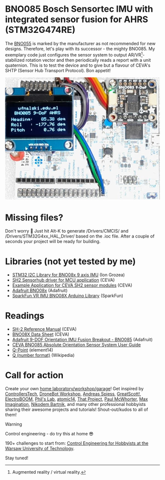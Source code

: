 # BNO085 Bosch Sensortec IMU with integrated sensor fusion for AHRS (STM32G474RE)
The [BNO055](https://github.com/ufnalski/ahrs_bno055_g474re) is marked by the manufacturer as not recommended for new designs. Therefore, let's play with its successor - the mighty BNO085. My exemplary code just configures the sensor system to output AR/VR[^1]-stabilized rotation vector and then periodically reads a report with a unit quaternion. This is to test the device and to give but a flavour of CEVA's SHTP (Sensor Hub Transport Protocol). Bon appetit!

[^1]: Augmented reality / virtual reality.

![BMO085 in action](/Assets/Images/bno085_in_action.jpg)

# Missing files?
Don't worry :slightly_smiling_face: Just hit Alt-K to generate /Drivers/CMCIS/ and /Drivers/STM32G4xx_HAL_Driver/ based on the .ioc file. After a couple of seconds your project will be ready for building.

# Libraries (not yet tested by me)
* [STM32 I2C Library for BNO08x 9 axis IMU](https://www.grozeaion.com/electronics/stm32/stm32-i2c-library-for-bno08x-9-axis-imu) (Ion Grozea)
* [SH2 Sensorhub driver for MCU application](https://github.com/ceva-dsp/sh2) (CEVA)
* [Example Application for CEVA SH2 sensor modules](https://github.com/ceva-dsp/sh2-demo-nucleo) (CEVA)
* [Adafruit BNO08x](https://github.com/adafruit/Adafruit_BNO08x) (Adafruit)
* [SparkFun VR IMU BNO08X Arduino Library](https://github.com/sparkfun/SparkFun_BNO08x_Arduino_Library) (SparkFun)

# Readings
* [SH-2 Reference Manual](https://www.ceva-ip.com/wp-content/uploads/2019/10/SH-2-Reference-Manual.pdf) (CEVA)
* [BNO08X Data Sheet](https://www.ceva-ip.com/wp-content/uploads/2019/10/BNO080_085-Datasheet.pdf) (CEVA)
* [Adafruit 9-DOF Orientation IMU Fusion Breakout - BNO085](https://learn.adafruit.com/adafruit-9-dof-orientation-imu-fusion-breakout-bno085) (Adafruit)
* [CEVA BNO085 Absolute Orientation Sensor System User Guide](https://device.report/manual/12339730)
* [Q-Point](https://in.element14.com/q-point-definition) (element14)
* [Q (number format)](https://en.wikipedia.org/wiki/Q_(number_format)) (Wikipedia)

# Call for action
Create your own [home laboratory/workshop/garage](http://ufnalski.edu.pl/control_engineering_for_hobbyists/2024_dzien_popularyzacji_matematyki/Dzien_Popularyzacji_Matematyki_2024.pdf)! Get inspired by [ControllersTech](https://www.youtube.com/@ControllersTech), [DroneBot Workshop](https://www.youtube.com/@Dronebotworkshop), [Andreas Spiess](https://www.youtube.com/@AndreasSpiess), [GreatScott!](https://www.youtube.com/@greatscottlab), [ElectroBOOM](https://www.youtube.com/@ElectroBOOM), [Phil's Lab](https://www.youtube.com/@PhilsLab), [atomic14](https://www.youtube.com/@atomic14), [That Project](https://www.youtube.com/@ThatProject), [Paul McWhorter](https://www.youtube.com/@paulmcwhorter), [Max Imagination](https://www.youtube.com/@MaxImagination), [Nikodem Bartnik](https://www.youtube.com/@nikodembartnik), and many other professional hobbyists sharing their awesome projects and tutorials! Shout-out/kudos to all of them!

> [!WARNING]
> Control engineering - do try this at home :sunglasses:

190+ challenges to start from: [Control Engineering for Hobbyists at the Warsaw University of Technology](http://ufnalski.edu.pl/control_engineering_for_hobbyists/Control_Engineering_for_Hobbyists_list_of_challenges.pdf).

Stay tuned!
